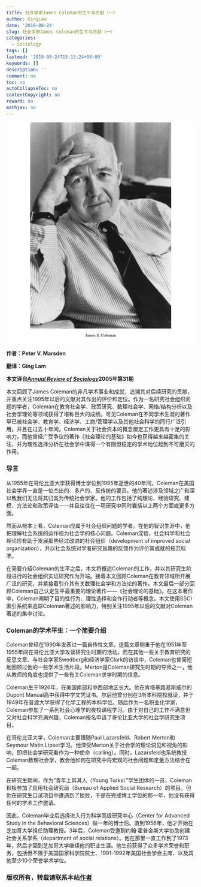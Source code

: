 ```yaml
---
title: 社会学家James Coleman的生平与贡献（一）
author: GingLam
date: '2019-08-24'
slug: 社会学家James Coleman的生平与贡献（一）
categories:
  - Sociology
tags: []
lastmod: '2019-08-24T15:15:24+08:00'
keywords: []
description: ''
comment: no
toc: no
autoCollapseToc: no
contentCopyright: no
reward: no
mathjax: no
---
```

<div align=center><img src="https://raw.githubusercontent.com/GingLam/Storage/master/coleman.jpg"></div>
<div align=center>
</div>

**作者：Peter V. Marsden**

**翻译：Ging Lam**

**本文译自[*Annual Review of Sociology*](https://www.newyorker.com/magazine)2005年第31期**

本文回顾了James Coleman的非凡学术事业和成就，追溯其对后续研究的贡献，并重点关注1995年以后的文献对其作出的评价和定位。作为一名研究社会组织问题的学者，Coleman在教育社会学、政策研究、数理社会学、网络/结构分析以及社会学理论等领域获得了堪称巨大的成绩。可见Coleman在不同学术生涯的著作早已被社会学、教育学、经济学、工商/管理学以及其他社会科学的同行广泛引用。并且在过去十年间，Coleman关于社会资本的概念厘定工作更具有十足的影响力。而他曾经广受争议的著作《社会理论的基础》如今也获得越来越密集的关注，并为理性选择分析在社会学中谋得一个有限但稳定的学术地位起到不可磨灭的作用。

<!--more-->

### 导言

从1955年在哥伦比亚大学获得博士学位到1995年逝世的40年间，Coleman在美国社会学界一直是一位杰出的、多产的、反传统的要员。他的著述涉及领域之广和深以致我们无法将其归类为传统社会学家。他的工作包括了纯理论、经验研究、建模、方法论和政策评估——并且往往在一项研究中同时囊括以上两个方面或更多方面。

然而从根本上看，Coleman应属于社会组织问题的学者。在他的智识生涯中，他把理解社会系统的运作视为社会学的核心问题。Coleman深信，社会科学和社会理论应有助于发展那些经过改进的社会组织（development of improved social organization），并以社会系统对学者研究旨趣的反馈作为评价其成就的规范标准。

在简要介绍Coleman的生平之后，本文将概述Coleman的工作，并以其研究生阶段进行的社会组织实证研究作为开端。接着本文回顾Coleman在教育领域所开展广泛的研究，并紧接着引介其有关数理社会学和方法论的著作。本文最后一部分回顾Coleman自己认定生平最重要的理论著作——《社会理论的基础》。在这本著作中，Coleman阐明了目的性行为、理性选择和合作行动者等概念。本文使用SSCI索引系统来追踪Coleman著述的影响力，特别关注1995年以后的文献对Coleman著述的集中讨论。

### Coleman的学术平生：一个简要介绍

Coleman曾经在1990年发表过一篇自传性文章。这篇文章侧重于他在1951年至1955年间在哥伦比亚大学攻读研究生时期的活动。而在其他一些关于教育研究的反思文章、与社会学家Swedberg和经济学家Clark的访谈中，Coleman也曾简短地回顾过他的一些学术生活片段。Merton是Coleman研究生时期的导师之一，他从教师的角度也提供了一些有关Coleman求学时期的信息。

Coleman生于1926年，在美国南部和中西部地区长大。他在肯塔基路易斯威尔的Dupont Manual高中获得中学文凭证书。尔后他曾分别在3所本科院校就读，并于1949年在普渡大学获得了化学工程的本科学位。随后作为一名职业化学家，Coleman参加了一系列社会心理学的夜校课程学习。由于对自己的工作不满意但又对社会科学充满兴趣，Coleman报名申请了哥伦比亚大学的社会学研究生项目。

在哥伦比亚大学，Coleman主要跟随Paul Lazarsfeld、Robert Merton和Seymour Matin Lipset学习。他深受Merton关于社会学的理论洞见和视角的影响，即把社会学研究看作为一种使命（calling）。同时，Lazarsfeld也系统教授Coleman数理社会学，教会他如何在研究中将宏观的社会问题和定量方法结合在一起。

在研究生期间，作为“青年土耳其人（Young Turks）”学生团体的一员，Coleman积极参加了应用社会研究局（Bureau of Applied Social Research）的项目。但他在研究生口试项目中遭遇到了挫败，于是在完成博士学位的那一年，他没有获得任何的学术工作邀请。

因此，Coleman毕业后选择进入行为科学高级研究中心（Center for Advanced Study in the Behavioral Sciences）做一年的博士后。直到1956年，他才开始在芝加哥大学担任助理教授。3年后，Coleman受邀到约翰·霍普金斯大学协助创建社会关系学系（department of social relations）。他在那里一直工作到了1973年，然后才回到芝加哥大学继续他的职业生涯。他生前获得了众多学术荣誉和职务，包括但不限于美国国家科学院院士、1991-1992年美国社会学会主席、以及其他至少10个荣誉学术学位。

### 版权所有，转载请联系本站[作者](mailto:linj83@mail2.sysu.edu.cn)
